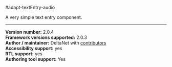 #adapt-textEntry-audio

A very simple text entry component.

----------------------------
**Version number:**  2.0.4     
**Framework versions supported:**  2.0.3     
**Author / maintainer:** DeltaNet with [contributors](https://github.com/deltanet/adapt-textEntry-audio/graphs/contributors)     
**Accessibility support:** yes  
**RTL support:** yes     
**Authoring tool support:** Yes
